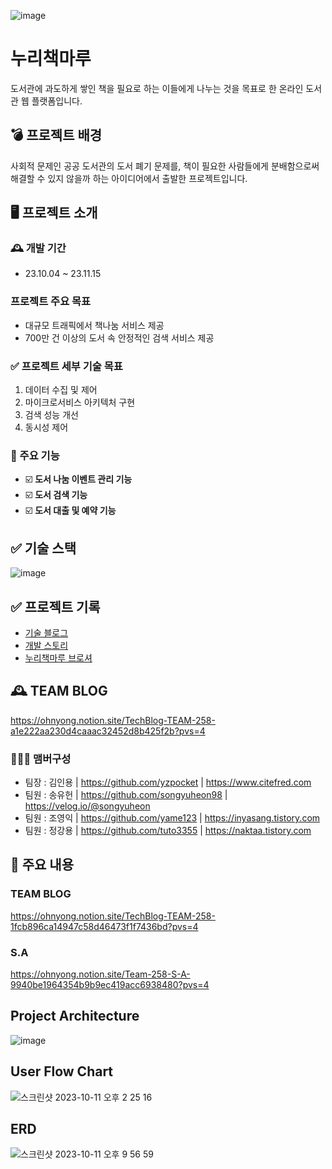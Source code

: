 ![image](https://github.com/songyuheon98/Team258/assets/140541167/a18cec6d-99b5-4706-9f12-54efc69d2da4)

# 누리책마루
 도서관에 과도하게 쌓인 책을 필요로 하는 이들에게 나누는 것을 목표로 한 온라인 도서관 웹 플랫폼입니다.
 
## 💣 프로젝트 배경 
사회적 문제인 공공 도서관의 도서 폐기 문제를, 책이 필요한 사람들에게 분배함으로써 해결할 수 있지 않을까 하는 아이디어에서 출발한 프로젝트입니다.

## 🖥️ 프로젝트 소개
### 🕰️ 개발 기간
* 23.10.04 ~ 23.11.15
  
### 프로젝트 주요 목표 
- 대규모 트래픽에서 책나눔 서비스 제공
- 700만 건 이상의 도서 속 안정적인 검색 서비스 제공


### ✅ 프로젝트 세부 기술 목표
1. 데이터 수집 및 제어
2. 마이크로서비스 아키텍처 구현
3. 검색 성능 개선
4. 동시성 제어
   
 ### 🐑 주요 기능
- ☑️ **도서 나눔 이벤트 관리 기능**
- ☑️ **도서 검색 기능** 
- ☑️ **도서 대출 및 예약 기능**


## ✅ 기술 스택
![image](https://github.com/songyuheon98/Team258/assets/140541167/6e151b16-e961-448f-a7d5-bab6ab1b87af)


## ✅ 프로젝트 기록
- [기술 블로그](https://ohnyong.notion.site/TechBlog-TEAM-258-1fcb896ca14947c58d46473f1f7436bd?pvs=4)
- [개발 스토리](https://www.notion.so/ohnyong/8146a936122345d9b70b3567be86f11e?v=52dd3a612b454af684ad97438b735e2c)
- [누리책마루 브로셔](https://ohnyong.notion.site/33063e8c683c4e63aa4db53158ecf12d?pvs=4)



## 🕰️ TEAM BLOG
https://ohnyong.notion.site/TechBlog-TEAM-258-a1e222aa230d4caaac32452d8b425f2b?pvs=4



### 🧑‍🤝‍🧑 맴버구성
- 팀장 : 김인용 | https://github.com/yzpocket | https://www.citefred.com
- 팀원 : 송유헌 | https://github.com/songyuheon98 | https://velog.io/@songyuheon
- 팀원 : 조영익 | https://github.com/yame123 | https://inyasang.tistory.com
- 팀원 : 정강용 | https://github.com/tuto3355 | https://naktaa.tistory.com

## 📌 주요 내용
### TEAM BLOG
https://ohnyong.notion.site/TechBlog-TEAM-258-1fcb896ca14947c58d46473f1f7436bd?pvs=4

### S.A
https://ohnyong.notion.site/Team-258-S-A-9940be1964354b9b9ec419acc6938480?pvs=4

## Project Architecture
![image](https://github.com/songyuheon98/Team258/assets/140541167/cb61d77e-05aa-4172-a0fc-2004aa7b37c4)

## User Flow Chart
![스크린샷 2023-10-11 오후 2 25 16](https://github.com/yzpocket/spring-cafeservice/assets/67217259/839b1f28-55af-48e0-9e5b-c26bdb4b1dcc)

## ERD
![스크린샷 2023-10-11 오후 9 56 59](https://github.com/yzpocket/spring-cafeservice/assets/67217259/1ebaa55d-7390-4b48-8144-9cbb3a96aae0)



